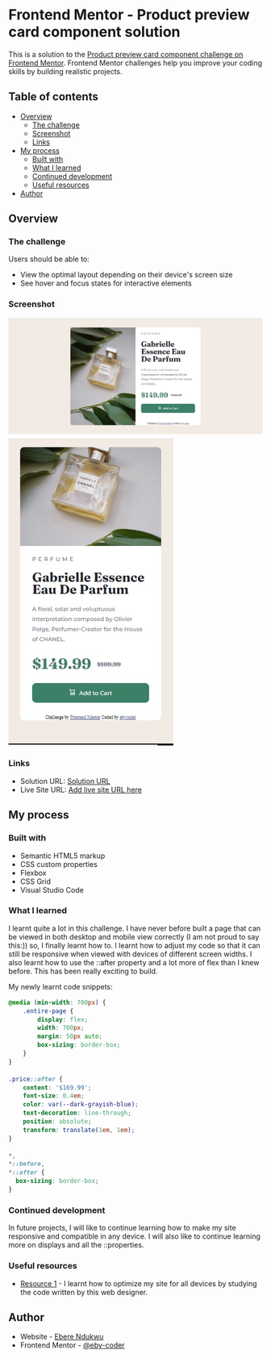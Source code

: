 # Frontend Mentor - Product preview card component solution

This is a solution to the [Product preview card component challenge on Frontend Mentor](https://www.frontendmentor.io/challenges/product-preview-card-component-GO7UmttRfa). Frontend Mentor challenges help you improve your coding skills by building realistic projects. 

## Table of contents

- [Overview](#overview)
  - [The challenge](#the-challenge)
  - [Screenshot](#screenshot)
  - [Links](#links)
- [My process](#my-process)
  - [Built with](#built-with)
  - [What I learned](#what-i-learned)
  - [Continued development](#continued-development)
  - [Useful resources](#useful-resources)
- [Author](#author)

## Overview

### The challenge

Users should be able to:

- View the optimal layout depending on their device's screen size
- See hover and focus states for interactive elements

### Screenshot

![](desktop-view-product-preview-card.jpg) 
![](mobile-view-product-preview-card.jpg)

### Links

- Solution URL: [Solution URL](https://github.com/eby-coder/friendly-watermelon.git)
- Live Site URL: [Add live site URL here](https://your-live-site-url.com)

## My process

### Built with

- Semantic HTML5 markup
- CSS custom properties
- Flexbox
- CSS Grid
- Visual Studio Code

### What I learned

I learnt quite a lot in this challenge. I have never before built a page that can be viewed in both desktop and mobile view correctly (I am not proud to say this:)) so, I finally learnt how to. I learnt how to adjust my code so that it can still be responsive when viewed with devices of different screen widths. I also learnt how to use the ::after property and a lot more of flex than I knew before. This has been really exciting to build.

My newly learnt code snippets:

```css
@media (min-width: 700px) {
    .entire-page {
        display: flex;
        width: 700px;
        margin: 50px auto;
        box-sizing: border-box;
    }
}

.price::after {
    content: '$169.99';
    font-size: 0.4em;
    color: var(--dark-grayish-blue);
    text-decoration: line-through;
    position: absolute;
    transform: translate(1em, 1em);
}

*,
*::before,
*::after {
  box-sizing: border-box;
}
```

### Continued development

In future projects, I will like to continue learning how to make my site responsive and compatible in any device. I will also like to continue learning more on displays and all the ::properties. 

### Useful resources

- [Resource 1](https://julianlivrone.github.io/Product-preview-card-component/) - I learnt how to optimize my site for all devices by studying the code written by this web designer.

## Author

- Website - [Ebere Ndukwu](https://www.i-don't-have-a-site-yet.com)
- Frontend Mentor - [@eby-coder](https://www.frontendmentor.io/profile/eby-coder)
